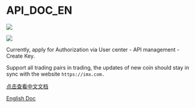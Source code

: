 # API_DOC_EN

![](https://imxpro.oss-cn-beijing.aliyuncs.com/2018-08-09/5b6bba25311a6jQ1fQ.png)

![](https://img.shields.io/badge/license-MIT-000000.svg)

Currently, apply for Authorization via User center - API management - Create Key.

Support all trading pairs in trading, the updates of new coin should stay in sync with the website `https://imx.com.`

[点击查看中文文档](https://github.com/imxapi/API_DOCS/wiki)

[English Doc](https://github.com/imxapi/API_DOC_EN/wiki)
